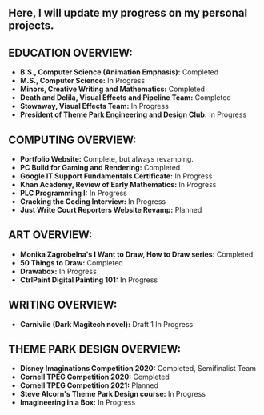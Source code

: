 Here, I will update my progress on my personal projects. 
- 

EDUCATION OVERVIEW: 
- 
- **B.S., Computer Science (Animation Emphasis):** Completed
- **M.S., Computer Science:** In Progress
- **Minors, Creative Writing and Mathematics:** Completed 
- **Death and Delila, Visual Effects and Pipeline Team:** Completed
- **Stowaway, Visual Effects Team:** In Progress
- **President of Theme Park Engineering and Design Club:** In Progress

COMPUTING OVERVIEW: 
- 
- **Portfolio Website:** Complete, but always revamping.
- **PC Build for Gaming and Rendering:** Completed 
- **Google IT Support Fundamentals Certificate:** In Progress
- **Khan Academy, Review of Early Mathematics:** In Progress 
- **PLC Programming I:** In Progress 
- **Cracking the Coding Interview:** In Progress
- **Just Write Court Reporters Website Revamp:** Planned

ART OVERVIEW: 
- 
- **Monika Zagrobelna's I Want to Draw, How to Draw series:** Completed 
- **50 Things to Draw:** Completed
- **Drawabox:** In Progress
- **CtrlPaint Digital Painting 101:** In Progress 

WRITING OVERVIEW: 
- 
- **Carnivile (Dark Magitech novel):** Draft 1 In Progress

THEME PARK DESIGN OVERVIEW:
- 
- **Disney Imaginations Competition 2020:** Completed, Semifinalist Team
- **Cornell TPEG Competition 2020:** Completed
- **Cornell TPEG Competition 2021:** Planned
- **Steve Alcorn's Theme Park Design course:** In Progress 
- **Imagineering in a Box:** In Progress 
